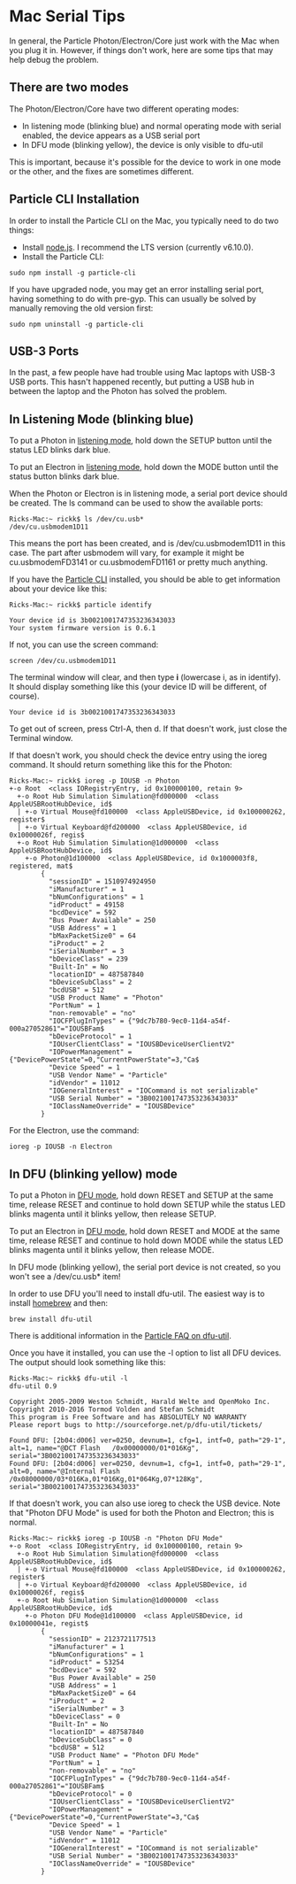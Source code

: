 # Mac Serial Tips

In general, the Particle Photon/Electron/Core just work with the Mac when you plug it in. However, if things don't work, here are some tips that may help debug the problem.

## There are two modes

The Photon/Electron/Core have two different operating modes:

- In listening mode (blinking blue) and normal operating mode with serial enabled, the device appears as a USB serial port
- In DFU mode (blinking yellow), the device is only visible to dfu-util

This is important, because it's possible for the device to work in one mode or the other, and the fixes are sometimes different.


## Particle CLI Installation

In order to install the Particle CLI on the Mac, you typically need to do two things:

- Install [node.js](https://nodejs.org). I recommend the LTS version (currently v6.10.0).
- Install the Particle CLI:

```
sudo npm install -g particle-cli
```

If you have upgraded node, you may get an error installing serial port, having something to do with pre-gyp. This can usually be solved by manually removing the old version first:

```
sudo npm uninstall -g particle-cli
```

## USB-3 Ports

In the past, a few people have had trouble using Mac laptops with USB-3 USB ports. This hasn't happened recently, but putting a USB hub in between the laptop and the Photon has solved the problem.


## In Listening Mode (blinking blue)

To put a Photon in [listening mode](https://docs.particle.io/guide/getting-started/modes/photon/#listening-mode), hold down the SETUP button until the status LED blinks dark blue.

To put an Electron in [listening mode](https://docs.particle.io/guide/getting-started/modes/electron/#listening-mode), hold down the MODE button until the status button blinks dark blue.

When the Photon or Electron is in listening mode, a serial port device should be created. The ls command can be used to show the available ports:

```
Ricks-Mac:~ rickk$ ls /dev/cu.usb*/dev/cu.usbmodem1D11
```

This means the port has been created, and is /dev/cu.usbmodem1D11 in this case. The part after usbmodem will vary, for example it might be cu.usbmodemFD3141 or cu.usbmodemFD1161 or pretty much anything.

If you have the [Particle CLI](https://docs.particle.io/guide/tools-and-features/cli/) installed, you should be able to get information about your device like this:

```
Ricks-Mac:~ rickk$ particle identifyYour device id is 3b0021001747353236343033Your system firmware version is 0.6.1```

If not, you can use the screen command:

```
screen /dev/cu.usbmodem1D11
```

The terminal window will clear, and then type **i** (lowercase i, as in identify). It should display something like this (your device ID will be different, of course).

```
Your device id is 3b0021001747353236343033
```

To get out of screen, press Ctrl-A, then d. If that doesn't work, just close the Terminal window.

If that doesn't work, you should check the device entry using the ioreg command. It should return something like this for the Photon: 

```
Ricks-Mac:~ rickk$ ioreg -p IOUSB -n Photon+-o Root  <class IORegistryEntry, id 0x100000100, retain 9>  +-o Root Hub Simulation Simulation@fd000000  <class AppleUSBRootHubDevice, id$  | +-o Virtual Mouse@fd100000  <class AppleUSBDevice, id 0x100000262, register$  | +-o Virtual Keyboard@fd200000  <class AppleUSBDevice, id 0x10000026f, regis$  +-o Root Hub Simulation Simulation@1d000000  <class AppleUSBRootHubDevice, id$    +-o Photon@1d100000  <class AppleUSBDevice, id 0x1000003f8, registered, mat$        {          "sessionID" = 1510974924950          "iManufacturer" = 1          "bNumConfigurations" = 1          "idProduct" = 49158          "bcdDevice" = 592          "Bus Power Available" = 250          "USB Address" = 1          "bMaxPacketSize0" = 64          "iProduct" = 2          "iSerialNumber" = 3          "bDeviceClass" = 239          "Built-In" = No          "locationID" = 487587840          "bDeviceSubClass" = 2          "bcdUSB" = 512          "USB Product Name" = "Photon"          "PortNum" = 1          "non-removable" = "no"          "IOCFPlugInTypes" = {"9dc7b780-9ec0-11d4-a54f-000a27052861"="IOUSBFam$          "bDeviceProtocol" = 1          "IOUserClientClass" = "IOUSBDeviceUserClientV2"          "IOPowerManagement" = {"DevicePowerState"=0,"CurrentPowerState"=3,"Ca$          "Device Speed" = 1          "USB Vendor Name" = "Particle"          "idVendor" = 11012          "IOGeneralInterest" = "IOCommand is not serializable"          "USB Serial Number" = "3B0021001747353236343033"          "IOClassNameOverride" = "IOUSBDevice"        }        
```

For the Electron, use the command:

```
ioreg -p IOUSB -n Electron```

## In DFU (blinking yellow) mode

To put a Photon in [DFU mode](https://docs.particle.io/guide/getting-started/modes/photon/#dfu-mode-device-firmware-upgrade-), hold down RESET and SETUP at the same time, release RESET and continue to hold down SETUP while the status LED blinks magenta until it blinks yellow, then release SETUP.

To put an Electron in [DFU mode](https://docs.particle.io/guide/getting-started/modes/electron/#dfu-mode-device-firmware-upgrade-), hold down RESET and MODE at the same time, release RESET and continue to hold down MODE while the status LED blinks magenta until it blinks yellow, then release MODE.

In DFU mode (blinking yellow), the serial port device is not created, so you won't see a /dev/cu.usb* item! 

In order to use DFU you'll need to install dfu-util. The easiest way is to install [homebrew](https://brew.sh) and then:

```
brew install dfu-util
```

There is additional information in the [Particle FAQ on dfu-util](https://docs.particle.io/faq/particle-tools/installing-dfu-util/).

Once you have it installed, you can use the -l option to list all DFU devices. The output should look something like this:

```
Ricks-Mac:~ rickk$ dfu-util -ldfu-util 0.9Copyright 2005-2009 Weston Schmidt, Harald Welte and OpenMoko Inc.Copyright 2010-2016 Tormod Volden and Stefan SchmidtThis program is Free Software and has ABSOLUTELY NO WARRANTYPlease report bugs to http://sourceforge.net/p/dfu-util/tickets/Found DFU: [2b04:d006] ver=0250, devnum=1, cfg=1, intf=0, path="29-1", alt=1, name="@DCT Flash   /0x00000000/01*016Kg", serial="3B0021001747353236343033"Found DFU: [2b04:d006] ver=0250, devnum=1, cfg=1, intf=0, path="29-1", alt=0, name="@Internal Flash   /0x08000000/03*016Ka,01*016Kg,01*064Kg,07*128Kg", serial="3B0021001747353236343033"
```

If that doesn't work, you can also use ioreg to check the USB device. Note that "Photon DFU Mode" is used for both the Photon and Electron; this is normal.

```
Ricks-Mac:~ rickk$ ioreg -p IOUSB -n "Photon DFU Mode"+-o Root  <class IORegistryEntry, id 0x100000100, retain 9>  +-o Root Hub Simulation Simulation@fd000000  <class AppleUSBRootHubDevice, id$  | +-o Virtual Mouse@fd100000  <class AppleUSBDevice, id 0x100000262, register$  | +-o Virtual Keyboard@fd200000  <class AppleUSBDevice, id 0x10000026f, regis$  +-o Root Hub Simulation Simulation@1d000000  <class AppleUSBRootHubDevice, id$    +-o Photon DFU Mode@1d100000  <class AppleUSBDevice, id 0x10000041e, regist$        {          "sessionID" = 2123721177513          "iManufacturer" = 1          "bNumConfigurations" = 1          "idProduct" = 53254          "bcdDevice" = 592          "Bus Power Available" = 250          "USB Address" = 1          "bMaxPacketSize0" = 64          "iProduct" = 2          "iSerialNumber" = 3          "bDeviceClass" = 0          "Built-In" = No          "locationID" = 487587840          "bDeviceSubClass" = 0          "bcdUSB" = 512          "USB Product Name" = "Photon DFU Mode"          "PortNum" = 1          "non-removable" = "no"          "IOCFPlugInTypes" = {"9dc7b780-9ec0-11d4-a54f-000a27052861"="IOUSBFam$          "bDeviceProtocol" = 0          "IOUserClientClass" = "IOUSBDeviceUserClientV2"          "IOPowerManagement" = {"DevicePowerState"=0,"CurrentPowerState"=3,"Ca$          "Device Speed" = 1          "USB Vendor Name" = "Particle"          "idVendor" = 11012          "IOGeneralInterest" = "IOCommand is not serializable"          "USB Serial Number" = "3B0021001747353236343033"          "IOClassNameOverride" = "IOUSBDevice"        }```
